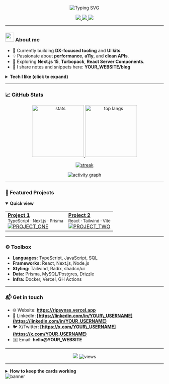 <!--
Replace all occurrences of YOUR_USERNAME, YOUR_NAME, and YOUR_WEBSITE.
This README is themed after One Dark Pro (Atom) and uses dynamic cards/badges.
-->

<p align="center">
  <img src="https://readme-typing-svg.demolab.com?font=Fira+Code&size=28&duration=2600&pause=700&color=61AFEF&center=true&vCenter=true&width=650&lines=Hi%2C+I'm+YOUR_NAME+%F0%9F%91%8B;Frontend+%7C+Full‑stack+Developer;Loves+React%2C+TypeScript%2C+and+DX;Always+learning+something+new" alt="Typing SVG" />
</p>

<!-- ====== Palette (One Dark Pro) ======
Background: #282C34 | Foreground: #ABB2BF
Accents:    #E06C75 (red), #98C379 (green), #E5C07B (yellow),
            #61AFEF (blue), #C678DD (purple), #56B6C2 (cyan)
======================================= -->

<p align="center">
  <a href="https://github.com/setsuwww">
    <img src="https://img.shields.io/badge/Build-automated-56B6C2?style=for-the-badge&logo=githubactions&logoColor=white" />
  </a>
  <a href="https://ripsynss.vercel.app">
    <img src="https://img.shields.io/badge/Portfolio-online-61AFEF?style=for-the-badge&logo=vercel&logoColor=white" />
  </a>
  <a href="mailto:baimrifqi1@gmail.com">
    <img src="https://img.shields.io/badge/Email-say%20hi!-E5C07B?style=for-the-badge&logo=gmail&logoColor=white" />
  </a>
</p>

---

### <img src="https://github.com/ashutosh1919/assistant-icons/raw/main/laptop-coding.gif" width="28"/> About me

* 🔭 Currently building **DX‑focused tooling** and **UI kits**.
* 💡 Passionate about **performance**, **a11y**, and **clean APIs**.
* 🧪 Exploring **Next.js 15**, **Turbopack**, **React Server Components**.
* 📝 I share notes and snippets here: **YOUR\_WEBSITE/blog**

<details>
  <summary><b>Tech I like (click to expand)</b></summary>

  <img src="https://skillicons.dev/icons?i=ts,js,react,nextjs,tailwind,redux,vitest,nodejs,express,prisma,mysql,postgres,docker,git,github,figma&perline=8" alt="skills"/>

</details>

---

### 📈 GitHub Stats

<p align="center">
  <a href="https://github.com/anuraghazra/github-readme-stats">
    <img height="165" src="https://github-readme-stats.vercel.app/api?username=YOUR_USERNAME&show_icons=true&theme=onedark&hide_border=true&bg_color=282C34&title_color=61AFEF&text_color=ABB2BF&icon_color=E5C07B" alt="stats" />
  </a>
  <a href="https://github.com/anuraghazra/github-readme-stats">
    <img height="165" src="https://github-readme-stats.vercel.app/api/top-langs/?username=YOUR_USERNAME&layout=compact&theme=onedark&hide_border=true&bg_color=282C34&title_color=61AFEF&text_color=ABB2BF" alt="top langs" />
  </a>
</p>

<p align="center">
  <a href="https://git.io/streak-stats">
    <img src="https://streak-stats.demolab.com/?user=setsuwww&theme=github-dark&hide_border=true&background=282C34&ring=61AFEF&fire=E06C75&currStreakLabel=E5C07B" alt="streak" />
  </a>
</p>

<p align="center">
  <a href="https://github.com/Ashutosh00710/github-readme-activity-graph">
    <img src="https://github-readme-activity-graph.vercel.app/graph?username=setsuwww&theme=github-compact&bg_color=282C34&color=ABB2BF&line=56B6C2&point=C678DD&area=true&hide_border=true" alt="activity graph"/>
  </a>
</p>

---

### 🧩 Featured Projects

<details open>
  <summary><b>Quick view</b></summary>

  <table>
    <tr>
      <td>
        <a href="https://github.com/setsuwww/lintasartakp">
          <b>Project 1</b>
        </a>
        <br/>
        <sub>TypeScript · Next.js · Prisma</sub>
        <br/>
        <a href="https://github.com/setsuwww/lintasartakp">
          <img src="https://github-readme-stats.vercel.app/api/pin/?username=setsuwww&repo=lintasartakp&theme=onedark&hide_border=true&bg_color=282C34&title_color=61AFEF&text_color=ABB2BF" alt="PROJECT_ONE" />
        </a>
      </td>
      <td>
        <a href="https://github.com/setsuwww/flashcashier">
          <b>Project 2</b>
        </a>
        <br/>
        <sub>React · Tailwind · Vite</sub>
        <br/>
        <a href="https://github.com/setsuwww/flashcashier">
          <img src="https://github-readme-stats.vercel.app/api/pin/?username=setsuwww&repo=flashcashier&theme=onedark&hide_border=true&bg_color=282C34&title_color=61AFEF&text_color=ABB2BF" alt="PROJECT_TWO" />
        </a>
      </td>
    </tr>
  </table>
</details>

---

### ⚙️ Toolbox

* **Languages:** TypeScript, JavaScript, SQL
* **Frameworks:** React, Next.js, Node.js
* **Styling:** Tailwind, Radix, shadcn/ui
* **Data:** Prisma, MySQL/Postgres, Drizzle
* **Infra:** Docker, Vercel, GH Actions

---

### 📬 Get in touch

* 🌐 Website: **https://ripsynss.vercel.app**
* 💼 LinkedIn: **[https://linkedin.com/in/YOUR\_USERNAME](https://linkedin.com/in/YOUR_USERNAME)**
* 🐦 X/Twitter: **[https://x.com/YOUR\_USERNAME](https://x.com/YOUR_USERNAME)**
* ✉️ Email: **hello\@YOUR\_WEBSITE**

---

<p align="center">
  <img src="https://img.shields.io/badge/Theme-One%20Dark%20Pro-282C34?style=for-the-badge&logo=atom&logoColor=ABB2BF" />
  <img src="https://komarev.com/ghpvc/?username=setsuwww&style=for-the-badge&color=61AFEF&label=Profile+Views" alt="views"/>
</p>

---

<details>
  <summary><b>How to keep the cards working</b></summary>

* The stats cards are external services; if they ever rate‑limit, fork or self‑host the corresponding projects.
* Recommended:

  * **GitHub Readme Stats:** [https://github.com/anuraghazra/github-readme-stats](https://github.com/anuraghazra/github-readme-stats)
  * **Streak Stats:** [https://github.com/DenverCoder1/github-readme-streak-stats](https://github.com/DenverCoder1/github-readme-streak-stats)
  * **Activity Graph:** [https://github.com/Ashutosh00710/github-readme-activity-graph](https://github.com/Ashutosh00710/github-readme-activity-graph)
  * **Typing SVG:** [https://github.com/DenverCoder1/readme-typing-svg](https://github.com/DenverCoder1/readme-typing-svg)
* For more control, set up a **GitHub Action** that writes SVGs into your repo daily and reference local files.

</details>

<!-- Optional: Minimal banner using SVG so it looks crisp in dark mode -->

<picture>
  <source media="(prefers-color-scheme: dark)" srcset="https://svg-banners.vercel.app/api?type=glitch&text1=setsuwww&width=1100&height=220" />
  <img alt="banner" src="https://svg-banners.vercel.app/api?type=glitch&text1=setsuwww&width=1100&height=220" />
</picture>
